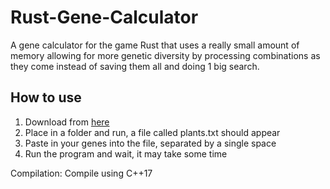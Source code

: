 # Rust-Gene-Calculator
A gene calculator for the game Rust that uses a really small amount of memory allowing for more genetic diversity by processing combinations as they come instead of saving them all and doing 1 big search.
## How to use
1. Download from [here](https://github.com/fl1k/Rust-Gene-Calculator/releases)
2. Place in a folder and run, a file called plants.txt should appear
3. Paste in your genes into the file, separated by a single space
4. Run the program and wait, it may take some time

Compilation: Compile using C++17
